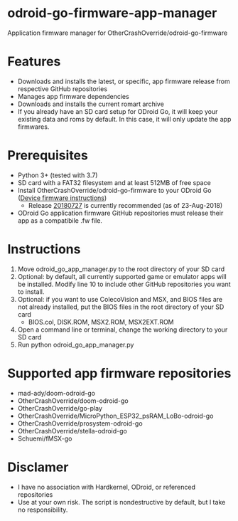# odroid-go-firmware-app-manager
Application firmware manager for OtherCrashOverride/odroid-go-firmware

# Features
* Downloads and installs the latest, or specific, app firmware release from respective GitHub repositories
* Manages app firmware dependencies
* Downloads and installs the current romart archive
* If you already have an SD card setup for ODroid Go, it will keep your existing data and roms by default. In this case, it will only update the app firmwares.

# Prerequisites
* Python 3+ (tested with 3.7)
* SD card with a FAT32 filesystem and at least 512MB of free space
* Install OtherCrashOverride/odroid-go-firmware to your ODroid Go ([Device firmware instructions](https://wiki.odroid.com/odroid_go/firmware_update))
  * Release [20180727](https://github.com/OtherCrashOverride/odroid-go-firmware/releases/tag/20180727) is currently recommended (as of 23-Aug-2018)
* ODroid Go application firmware GitHub repositories must release their app as a compatibile .fw file.

# Instructions
1. Move odroid_go_app_manager.py to the root directory of your SD card
2. Optional: by default, all currently supported game or emulator apps will be installed. Modify line 10 to include other GitHub repositories you want to install.
3. Optional: if you want to use ColecoVision and MSX, and BIOS files are not already installed, put the BIOS files in the root directory of your SD card
    * BIOS.col, DISK.ROM, MSX2.ROM, MSX2EXT.ROM
4. Open a command line or terminal, change the working directory to your SD card
5. Run python odroid_go_app_manager.py

# Supported app firmware repositories
* mad-ady/doom-odroid-go
* OtherCrashOverride/doom-odroid-go
* OtherCrashOverride/go-play
* OtherCrashOverride/MicroPython_ESP32_psRAM_LoBo-odroid-go
* OtherCrashOverride/prosystem-odroid-go
* OtherCrashOverride/stella-odroid-go
* Schuemi/fMSX-go

# Disclamer
* I have no association with Hardkernel, ODroid, or referenced repositories
* Use at your own risk. The script is nondestructive by default, but I take no responsibility.
